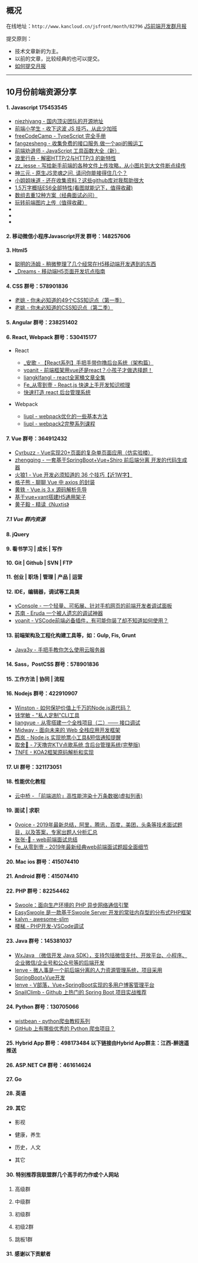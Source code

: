 ## 概况

在线地址：`http://www.kancloud.cn/jsfront/month/82796` [JS前端开发群月报](http://www.kancloud.cn/jsfront/month/82796)


提交原则：

- 技术文章新的为主。
- 以前的文章，比较经典的也可以提交。
- [如何提交月报](http://www.kancloud.cn/jsfront/month/227309)

---


## 10月份前端资源分享
#### 1. Javascript 175453545
- [niezhiyang - 国内顶尖团队的开源地址](https://github.com/niezhiyang/open_source_team)
- [前端小学生 - 收下这波 JS 技巧，从此少加班](https://zhuanlan.zhihu.com/p/82166318)
- [freeCodeCamp - TypeScript 完全手册](https://zhuanlan.zhihu.com/p/83689446)
- [fangzesheng - 收集免费的接口服务,做一个api的搬运工](https://github.com/fangzesheng/free-api)
- [前端劝退师 - JavaScript 工具函数大全（新）](https://juejin.im/entry/5da5124e518825486c66f065)
- [浪里行舟 - 解密HTTP/2与HTTP/3 的新特性](https://juejin.im/post/5d9abde7e51d4578110dc77f)
- [zz_jesse - 写给新手前端的各种文件上传攻略，从小图片到大文件断点续传](https://juejin.im/post/5da14778f265da5bb628e590)
- [神三元 - 原生JS灵魂之问, 请问你能接得住几个？](https://juejin.im/entry/5dacf8bbf265da5b774fc7d2)
- [小姐姐味道 - 还在收集资料？这些github库对我帮助很大](https://juejin.im/post/5db0fe24f265da4d0e009549)
- [1.5万字概括ES6全部特性(看图就能记下，值得收藏)](https://juejin.im/entry/5d9d3ee3518825092d571a34)
- [数组去重12种方案（经典面试必问） ](https://juejin.im/post/5db4572ff265da4d2a4312c3)
- [玩转前端图片上传（值得收藏）](https://juejin.im/entry/5db6e3c26fb9a020294b59b6)
- []()
- []()
- []()


#### 2. 移动微信小程序Javascript开发 群号：148257606

#### 3. Html5
- [聪明的汤姆 - 稍微整理了几个经常在H5移动端开发遇到的东西](https://juejin.im/post/5d6e1899e51d453b1e478b29)
- [_Dreams - 移动端H5页面开发坑点指南](https://juejin.im/post/5dafc3df5188257a63539c64)

#### 4. CSS  群号：578901836
- [老姚 - 你未必知道的49个CSS知识点（第一季）](https://juejin.im/post/5d3eca78e51d4561cb5dde12)
- [老姚 - 你未必知道的CSS知识点（第二季）](https://juejin.im/post/5d9ec8b0518825651b1dffa3)

#### 5. Angular 群号：238251402

#### 6. React, Webpack 群号：530415177
- React

  - [_安歌 - 【React系列】手把手带你撸后台系统（架构篇）](https://juejin.im/entry/5d9b5fc66fb9a04e17207d98)
  - [voanit - 前端框架用vue还是react？小孩子才做选择题！](https://juejin.im/post/5dad09be518825393e52d1bd)
  - [liangklfangl - react全家桶文章全集](https://github.com/liangklfangl/react-article-bucket)
  - [Fe_从零到壹 - React.js 快速上手开发知识梳理](https://juejin.im/post/5db1965d5188257561415294)
  - [快速打造 react 后台管理系统](https://juejin.im/post/5db64fa95188256edd7e73ae)

- Webpack

  - [liupl - webpack优化的一些基本方法](https://juejin.im/entry/5dad7227518825044a1308d5)
  - [liupl - webpack2完整系列课程](https://github.com/liangklfangl/webpack-core-usage)


#### 7. Vue 群号：364912432
- [Cyrbuzz - Vue实现20+页面的复杂单页面应用（仿实验楼）](https://zhuanlan.zhihu.com/p/84610529)
- [zhengqing - 一套基于SpringBoot+Vue+Shiro 前后端分离 开发的代码生成器](https://zhuanlan.zhihu.com/p/83399400)
- [火狼1 - Vue 开发必须知道的 36 个技巧【近1W字】](https://juejin.im/post/5d9d386fe51d45784d3f8637)
- [格子熊 - 聊聊 Vue 中 axios 的封装](https://juejin.im/entry/5da90c5b6fb9a04e01663aa8)
- [黄轶 - Vue.js 3.x 源码解析先导](https://juejin.im/post/5dafe42451882576534d3858)
- [基于vue+vant搭建H5通用架子](https://juejin.im/post/5db52dedf265da4d495c3fb8)
- [黄子毅 - 精读《Nuxtjs》](https://juejin.im/entry/5db63d05e51d452a2042c924)

##### 7.1 Vue 群内资源


#### 8. jQuery

#### 9. 看书学习 | 成长 | 写作

#### 10. Git | Github | SVN | FTP

#### 11. 创业 | 职场 | 管理 | 产品 | 运营

#### 12. IDE，编辑器，调试等工具类
- [vConsole - 一个轻量、可拓展、针对手机网页的前端开发者调试面板](https://github.com/Tencent/vConsole/blob/dev/README_CN.md)
- [苏南 - Eruda 一个被人遗忘的调试神器](https://juejin.im/post/5c15b7b7f265da613e2223c9)
- [voanit - VSCode前端必备插件，有可能你装了却不知道如何使用？](https://juejin.im/entry/5db66685f265da4d5609075c)

#### 13. 前端架构及工程化构建工具等，如：Gulp, Fis, Grunt
- [Java3y - 手把手教你怎么使用云服务器](https://juejin.im/post/5db67a99f265da4d13111f25)

#### 14. Sass，PostCSS  群号：578901836

#### 15. 工作方法 | 协同 | 流程


#### 16. Nodejs 群号：422910907
- [Winston - 如何保护价值上千万的Node.js源代码？](https://zhuanlan.zhihu.com/p/84386456)
- [钱学敏 - "私人定制"CLI工具](https://zhuanlan.zhihu.com/p/84397064)
- [liangyue - 从零搭建一个全栈项目（二）—— 接口调试](https://juejin.im/post/5d9a164c6fb9a04e320a530d)
- [Midway - 面向未来的 Web 全栈应用开发框架](https://midwayjs.org/midway/)
- [西岚 - Node.js 实现抢票小工具&短信通知提醒](https://juejin.im/post/5dadd0236fb9a04de04d968e)
- [取舍🍂 - 7天撸完KTV点歌系统,含后台管理系统(完整版)](https://juejin.im/post/5dac3b4351882576534d33d7)
- [TNFE - KOA2框架原码解析和实现](https://juejin.im/entry/5db7f4f46fb9a0203055fbdd)

#### 17. UI 群号：321173051

#### 18. 性能优化教程
- [云中桥 - 「前端进阶」高性能渲染十万条数据(虚拟列表)](https://juejin.im/post/5db684ddf265da4d495c40e5)



#### 19. 面试 | 求职
- [0voice - 2019年最新总结，阿里，腾讯，百度，美团，头条等技术面试题目，以及答案，专家出题人分析汇总](https://github.com/0voice/interview_internal_reference)
- [张张-💫 - web前端面试总结](https://juejin.im/post/5dafb263f265da5b9b80244d)
- [Fe_从零到壹 - 2019年最新经典web前端面试题超全面细节](https://juejin.im/entry/5db1c186518825646b111a4d)

#### 20. Mac ios 群号：415074410

#### 21. Android 群号：415074410

#### 22. PHP 群号：82254462
- [Swoole：面向生产环境的 PHP 异步网络通信引擎 ](https://www.swoole.com/)
- [EasySwoole 是一款基于Swoole Server 开发的常驻内存型的分布式PHP框架](https://www.easyswoole.com/Preface/Introduction.html)
- [kalvn - awesome-slim](https://github.com/kalvn/awesome-slim)
- [楼梯 - PHP开发-VSCode调试](https://zhuanlan.zhihu.com/p/38596789)

#### 23. Java 群号：145381037
- [WxJava （微信开发 Java SDK），支持包括微信支付、开放平台、小程序、企业微信/企业号和公众号等的后端开发](https://github.com/Wechat-Group/WxJava)
- [lenve - 微人事是一个前后端分离的人力资源管理系统，项目采用SpringBoot+Vue开发](https://github.com/lenve/vhr)
- [lenve - V部落，Vue+SpringBoot实现的多用户博客管理平台](https://github.com/lenve/VBlog)
- [SnailClimb - Github 上热门的 Spring Boot 项目实战推荐](https://juejin.im/entry/5da3c42ff265da5b926bd072)

#### 24. Python 群号：130705066
- [wistbean - python爬虫教程系列](https://github.com/wistbean/learn_python3_spider)
- [GitHub 上有哪些优秀的 Python 爬虫项目？](https://www.zhihu.com/question/58151047)

#### 25. Hybrid App 群号：498173484 以下链接由Hybrid App群主：江西-醉逍遥推送

#### 26. ASP.NET C# 群号：461614624

#### 27. Go

#### 28. 英语

#### 29. 其它

- 影视


- 健康，养生



- 历史，人文


- 其它



#### 30. 特别推荐我联盟群几个高手的力作或个人网站

1. 高级群



2. 中级群


3. 初级群

4. 初级2群


5. 跳板1群


#### 31. 感谢以下贡献者

